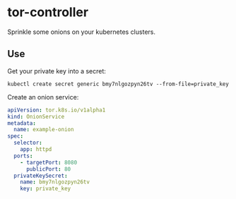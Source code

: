 tor-controller
==============

Sprinkle some onions on your kubernetes clusters.

Use
---

Get your private key into a secret:

    kubectl create secret generic bmy7nlgozpyn26tv --from-file=private_key

Create an onion service:

```yaml
apiVersion: tor.k8s.io/v1alpha1
kind: OnionService
metadata:
  name: example-onion
spec:
  selector:
    app: httpd
  ports:
    - targetPort: 8080
      publicPort: 80
  privateKeySecret:
    name: bmy7nlgozpyn26tv
    key: private_key
```
